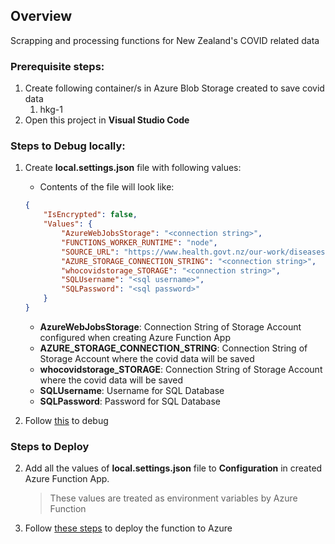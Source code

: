 ## Overview
Scrapping and processing functions for New Zealand's COVID related data

### Prerequisite steps:
1. Create following container/s in Azure Blob Storage created to save covid data
    1. hkg-1
2. Open this project in **Visual Studio Code**

### Steps to Debug locally:
1. Create **local.settings.json** file with following values:
    - Contents of the file will look like:
    ```json
    {
        "IsEncrypted": false,
        "Values": {
            "AzureWebJobsStorage": "<connection string>",
            "FUNCTIONS_WORKER_RUNTIME": "node",
            "SOURCE_URL": "https://www.health.govt.nz/our-work/diseases-and-conditions/covid-19-novel-coronavirus/covid-19-current-situation/covid-19-current-cases/covid-19-current-cases-details",
            "AZURE_STORAGE_CONNECTION_STRING": "<connection string>",
            "whocovidstorage_STORAGE": "<connection string>",
            "SQLUsername": "<sql username>",
            "SQLPassword": "<sql password>"
        }
    }
    ```
    - **AzureWebJobsStorage**: Connection String of Storage Account configured when creating Azure Function App
    - **AZURE_STORAGE_CONNECTION_STRING**: Connection String of Storage Account where the covid data will be saved
    - **whocovidstorage_STORAGE**: Connection String of Storage Account where the covid data will be saved
    - **SQLUsername**: Username for SQL Database
    - **SQLPassword**: Password for SQL Database

2. Follow [this](https://docs.microsoft.com/en-us/azure/javascript/tutorial-vscode-serverless-node-03) to debug


### Steps to Deploy

2. Add all the values of **local.settings.json** file to **Configuration** in created Azure Function App.       
    > These values are treated as environment variables by Azure Function

5. Follow [these steps](https://docs.microsoft.com/en-us/azure/javascript/tutorial-vscode-serverless-node-04) to deploy the function to Azure